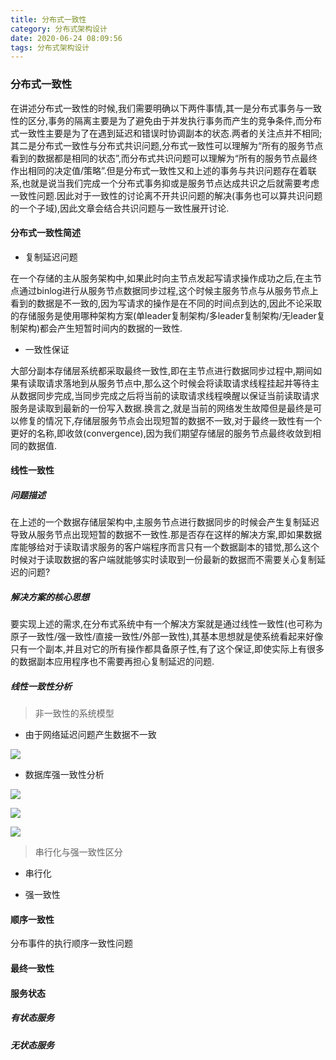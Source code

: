 ```yaml
---
title: 分布式一致性
category: 分布式架构设计
date: 2020-06-24 08:09:56
tags: 分布式架构设计
---
```




<!-- more -->

### 分布式一致性

在讲述分布式一致性的时候,我们需要明确以下两件事情,其一是分布式事务与一致性的区分,事务的隔离主要是为了避免由于并发执行事务而产生的竞争条件,而分布式一致性主要是为了在遇到延迟和错误时协调副本的状态.两者的关注点并不相同;其二是分布式一致性与分布式共识问题,分布式一致性可以理解为“所有的服务节点看到的数据都是相同的状态”,而分布式共识问题可以理解为“所有的服务节点最终作出相同的决定值/策略”.但是分布式一致性又和上述的事务与共识问题存在着联系,也就是说当我们完成一个分布式事务抑或是服务节点达成共识之后就需要考虑一致性问题.因此对于一致性的讨论离不开共识问题的解决(事务也可以算共识问题的一个子域),因此文章会结合共识问题与一致性展开讨论.



#### 分布式一致性简述

- 复制延迟问题

在一个存储的主从服务架构中,如果此时向主节点发起写请求操作成功之后,在主节点通过binlog进行从服务节点数据同步过程,这个时候主服务节点与从服务节点上看到的数据是不一致的,因为写请求的操作是在不同的时间点到达的,因此不论采取的存储服务是使用哪种架构方案(单leader复制架构/多leader复制架构/无leader复制架构)都会产生短暂时间内的数据的一致性.

- 一致性保证

大部分副本存储层系统都采取最终一致性,即在主节点进行数据同步过程中,期间如果有读取请求落地到从服务节点中,那么这个时候会将读取请求线程挂起并等待主从数据同步完成,当同步完成之后将当前的读取请求线程唤醒以保证当前读取请求服务是读取到最新的一份写入数据.换言之,就是当前的网络发生故障但是最终是可以修复的情况下,存储层服务节点会出现短暂的数据不一致,对于最终一致性有一个更好的名称,即收敛(convergence),因为我们期望存储层的服务节点最终收敛到相同的数据值.

#### 线性一致性

##### 问题描述

在上述的一个数据存储层架构中,主服务节点进行数据同步的时候会产生复制延迟导致从服务节点出现短暂的数据不一致性.那是否存在这样的解决方案,即如果数据库能够给对于读取请求服务的客户端程序而言只有一个数据副本的错觉,那么这个时候对于读取数据的客户端就能够实时读取到一份最新的数据而不需要关心复制延迟的问题?

##### 解决方案的核心思想

要实现上述的需求,在分布式系统中有一个解决方案就是通过线性一致性(也可称为原子一致性/强一致性/直接一致性/外部一致性),其基本思想就是使系统看起来好像只有一个副本,并且对它的所有操作都具备原子性,有了这个保证,即使实际上有很多的数据副本应用程序也不需要再担心复制延迟的问题.

##### 线性一致性分析

> 非一致性的系统模型

- 由于网络延迟问题产生数据不一致

![](https://raw.githubusercontent.com/xiaokunliu/xiaokunliu.github.io/feature/writing/websites/zimages/arch/consistency/consistency.jpg)


- 数据库强一致性分析

![](https://raw.githubusercontent.com/xiaokunliu/xiaokunliu.github.io/feature/writing/websites/zimages/arch/consistency/isoluation_consistency.jpg)


![](https://raw.githubusercontent.com/xiaokunliu/xiaokunliu.github.io/feature/writing/websites/zimages/arch/consistency/isoluation_consistency2.jpg)


![](https://raw.githubusercontent.com/xiaokunliu/xiaokunliu.github.io/feature/writing/websites/zimages/arch/consistency/isoluation_consistency3.jpg)


> 串行化与强一致性区分

- 串行化


- 强一致性



#### 顺序一致性

分布事件的执行顺序一致性问题



#### 最终一致性



#### 服务状态

##### 有状态服务




##### 无状态服务



